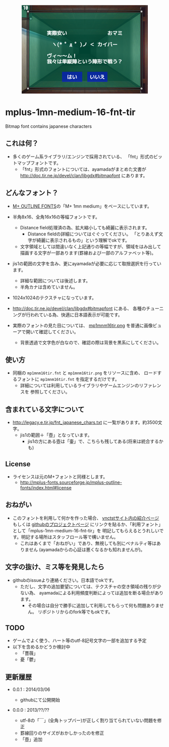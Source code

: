 <div align="center"><img src="https://github.com/ayamada/mplus-1mn-medium-16-fnt-tir/raw/master/ss.png" /></div>


# mplus-1mn-medium-16-fnt-tir

Bitmap font contains japanese characters


## これは何？

- 多くのゲーム系ライブラリ/エンジンで採用されている、
  「fnt」形式のビットマップフォントです。
    - 「fnt」形式のフォントについては、ayamadaがまとめた文書が
      http://doc.tir.ne.jp/devel/clan/libgdx#bitmapfont にあります。


## どんなフォント？

- [M+ OUTLINE FONTS](http://mplus-fonts.sourceforge.jp/mplus-outline-fonts/index.html)の「M+ 1mn medium」をベースにしています。

- 半角8x16、全角16x16の等幅フォントです。
    - Distance field処理済の為、拡大縮小しても綺麗に表示されます。
        - Distance fieldの詳細についてはぐぐってください。
          「とりあえず文字が綺麗に表示されるもの」という理解でokです。
    - 文字領域としては間違いなく上記通りの等幅ですが、領域をはみ出して
      描画する文字が一部あります(罫線および一部のアルファベット等)。

- jis1の範囲の文字を含み、更にayamadaが必要に応じて取捨選択を行っています。
    - 詳細な範囲については後述します。
    - 半角カナは含めていません。

- 1024x1024のテクスチャになっています。

- http://doc.tir.ne.jp/devel/clan/libgdx#bitmapfont にある、
  各種のチューニングが行われている為、快適に日本語表示が可能です。

- 実際のフォントの見た目については、
  [mp1mnm16tir.png](https://raw.github.com/ayamada/mplus-1mn-medium-16-fnt-tir/master/mp1mnm16tir.png)
  を普通に画像ビューアで開いて確認してください。
    - 背景透過で文字色が白なので、確認の際は背景を黒系にしてください。


## 使い方

- 同梱の `mp1mnm16tir.fnt` と `mp1mnm16tir.png` をリソースに含め、
  ロードするフォントに `mp1mnm16tir.fnt` を指定するだけです。
    - 詳細については利用しているライブラリやゲームエンジンのリファレンスを
      参照してください。


## 含まれている文字について

- http://legacy.e.tir.jp/fnt_japanese_chars.txt に一覧があります。約3500文字。
    - jis1の範囲＋「壺」となっています。
        - jis1の方にある壺は「壷」で、こちらも残してある(将来は統合するかも)


## License

- ライセンスは元のM+フォントと同様とします。
    - http://mplus-fonts.sourceforge.jp/mplus-outline-fonts/index.html#license


## おねがい

- このフォントを利用して何かを作った場合、
  [vnctstサイト内の紹介ページ](http://vnctst.tir.jp/ja/materials/mplus-1mn-medium-16-fnt-tir.html)
  もしくは
  [githubのプロジェクトページ](https://github.com/ayamada/mplus-1mn-medium-16-fnt-tir)
  にリンクを貼るか、「利用フォント」として「mplus-1mn-medium-16-fnt-tir」を
  明記してもらえるとうれしいです。明記する場所はスタッフロール等で構いません。
    - これはあくまで「おねがい」であり、無視しても別にペナルティ等はありません
      (ayamadaからの心証は悪くなるかも知れませんが)。


## 文字の抜け、ミス等を発見したら

- githubのissueより連絡ください。日本語でokです。
    - ただし、文字の追加要望については、テクスチャの空き領域の残りが少ない為、
      ayamadaによる利用頻度判断によっては追加を断る場合があります。
        - その場合は自分で勝手に追加して利用してもらって何も問題ありません。
          リポジトリからのfork等でもokです。


## TODO

- ゲームでよく使う、ハート等のutf-8記号文字の一部を追加する予定
- 以下を含めるかどうか検討中
    - 「薔薇」
    - 憂「鬱」


## 更新履歴

- 0.0.1 : 2014/03/06
    - githubにて公開開始

- 0.0.0 : 2013/??/??
    - utf-8の「￣」(全角トップバー)が正しく割り当てられていない問題を修正
    - 罫線回りのサイズがおかしかったのを修正
    - 「壺」追加




